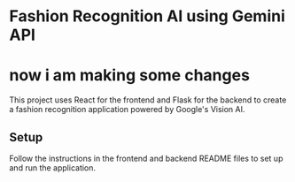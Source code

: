 # Fashion Recognition AI using Gemini API

# now i am making some changes

This project uses React for the frontend and Flask for the backend to create a fashion recognition application powered by Google's Vision AI.

## Setup
Follow the instructions in the frontend and backend README files to set up and run the application.

